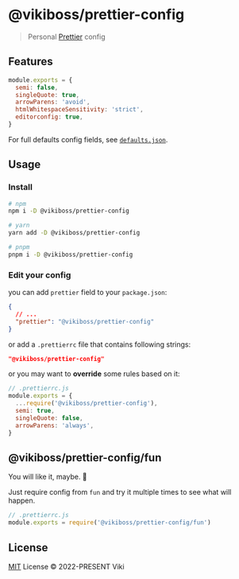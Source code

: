 # @vikiboss/prettier-config

> Personal [Prettier](https://prettier.io/) config

## Features

```js
module.exports = {
  semi: false,
  singleQuote: true,
  arrowParens: 'avoid',
  htmlWhitespaceSensitivity: 'strict',
  editorconfig: true,
}
```

For full defaults config fields, see [`defaults.json`](defaults.json).

## Usage

### Install

```bash
# npm
npm i -D @vikiboss/prettier-config

# yarn
yarn add -D @vikiboss/prettier-config

# pnpm
pnpm i -D @vikiboss/prettier-config
```

### Edit your config

you can add `prettier` field to your `package.json`:

```json
{
  // ...
  "prettier": "@vikiboss/prettier-config"
}
```

or add a `.prettierrc` file that contains following strings:

```json
"@vikiboss/prettier-config"
```

or you may want to **override** some rules based on it:

```js
// .prettierrc.js
module.exports = {
  ...require('@vikiboss/prettier-config'),
  semi: true,
  singleQuote: false,
  arrowParens: 'always',
}
```

## @vikiboss/prettier-config/fun

You will like it, maybe. 🤣

Just require config from `fun` and try it multiple times to see what will happen.

```js
// .prettierrc.js
module.exports = require('@vikiboss/prettier-config/fun')
```

## License

[MIT](LICENSE) License © 2022-PRESENT Viki
